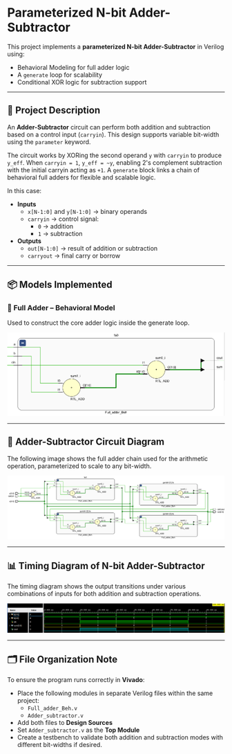 # Parameterized N-bit Adder-Subtractor

This project implements a **parameterized N-bit Adder-Subtractor** in Verilog using:
- Behavioral Modeling for full adder logic
- A `generate` loop for scalability
- Conditional XOR logic for subtraction support

---

## 🧠 Project Description

An **Adder-Subtractor** circuit can perform both addition and subtraction based on a control input (`carryin`). This design supports variable bit-width using the `parameter` keyword.

The circuit works by XORing the second operand `y` with `carryin` to produce `y_eff`. When `carryin = 1`, `y_eff = ~y`, enabling 2's complement subtraction with the initial carryin acting as `+1`. A `generate` block links a chain of behavioral full adders for flexible and scalable logic.

In this case:
- **Inputs**
  - `x[N-1:0]` and `y[N-1:0]` → binary operands
  - `carryin` → control signal:  
    - `0` → addition  
    - `1` → subtraction  
- **Outputs**
  - `out[N-1:0]` → result of addition or subtraction
  - `carryout` → final carry or borrow

---

## 📦 Models Implemented

### 🔹 Full Adder – Behavioral Model

Used to construct the core adder logic inside the generate loop.

![Full adder Block](Images/Block.png)

---

## 🔁 Adder-Subtractor Circuit Diagram

The following image shows the full adder chain used for the arithmetic operation, parameterized to scale to any bit-width.

![Adder-Subtractor Circuit](Images/Circuit_diagram.png)

---

## 📊 Timing Diagram of N-bit Adder-Subtractor

The timing diagram shows the output transitions under various combinations of inputs for both addition and subtraction operations.

![Timing Diagram](Images/Timing_diagram.png)

---

## 🗂️ File Organization Note

To ensure the program runs correctly in **Vivado**:

- Place the following modules in separate Verilog files within the same project:
  - `Full_adder_Beh.v`
  - `Adder_subtractor.v`
- Add both files to **Design Sources**
- Set `Adder_subtractor.v` as the **Top Module**
- Create a testbench to validate both addition and subtraction modes with different bit-widths if desired.

